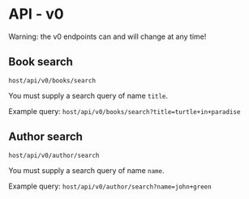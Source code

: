 # API - v0

Warning: the v0 endpoints can and will change at any time!

## Book search

`host/api/v0/books/search`

You must supply a search query of name `title`.

Example query: `host/api/v0/books/search?title=turtle+in+paradise`

## Author search

`host/api/v0/author/search`

You must supply a search query of name `name`.

Example query: `host/api/v0/author/search?name=john+green`
